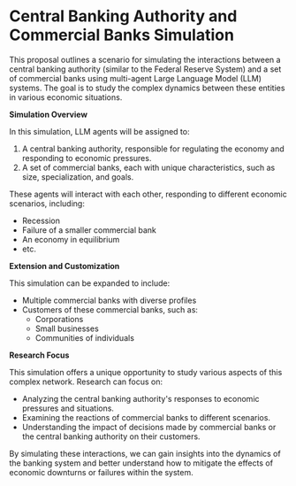# Central Banking Authority and Commercial Banks Simulation

This proposal outlines a scenario for simulating the interactions between a central banking authority (similar to the Federal Reserve System) and a set of commercial banks using multi-agent Large Language Model (LLM) systems. The goal is to study the complex dynamics between these entities in various economic situations.

**Simulation Overview**

In this simulation, LLM agents will be assigned to:

1. A central banking authority, responsible for regulating the economy and responding to economic pressures.
2. A set of commercial banks, each with unique characteristics, such as size, specialization, and goals.

These agents will interact with each other, responding to different economic scenarios, including:

* Recession
* Failure of a smaller commercial bank
* An economy in equilibrium
* etc.

**Extension and Customization**

This simulation can be expanded to include:

* Multiple commercial banks with diverse profiles
* Customers of these commercial banks, such as:
	+ Corporations
	+ Small businesses
	+ Communities of individuals

**Research Focus**

This simulation offers a unique opportunity to study various aspects of this complex network. Research can focus on:

* Analyzing the central banking authority's responses to economic pressures and situations.
* Examining the reactions of commercial banks to different scenarios.
* Understanding the impact of decisions made by commercial banks or the central banking authority on their customers.

By simulating these interactions, we can gain insights into the dynamics of the banking system and better understand how to mitigate the effects of economic downturns or failures within the system.
